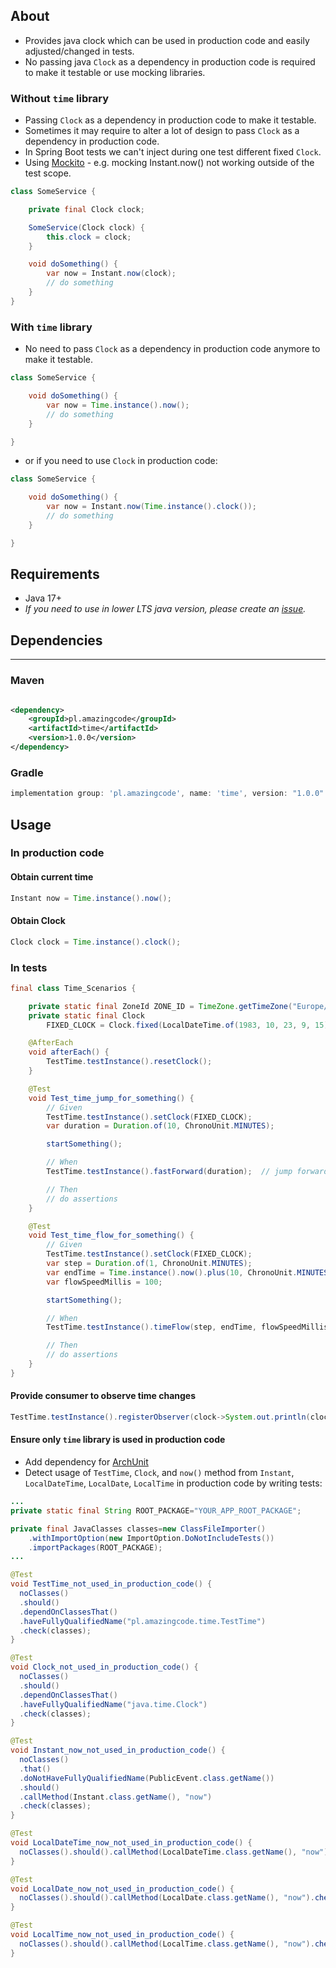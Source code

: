 ## About

- Provides java clock which can be used in production code and easily adjusted/changed in tests.
- No passing java `Clock` as a dependency in production code is required to make it testable or use mocking libraries.

### Without `time` library

- Passing `Clock` as a dependency in production code to make it testable.
- Sometimes it may require to alter a lot of design to pass `Clock` as a dependency in production code.
- In Spring Boot tests we can't inject during one test different fixed `Clock`.
- Using [Mockito](https://site.mockito.org/) - e.g. mocking Instant.now() not working outside of the test scope.

```java
class SomeService {

    private final Clock clock;

    SomeService(Clock clock) {
        this.clock = clock;
    }

    void doSomething() {
        var now = Instant.now(clock);
        // do something
    }
}
```

### With `time` library

- No need to pass `Clock` as a dependency in production code anymore to make it testable.

```java
class SomeService {

    void doSomething() {
        var now = Time.instance().now();
        // do something
    }

}
```

- or if you need to use `Clock` in production code:

```java
class SomeService {

    void doSomething() {
        var now = Instant.now(Time.instance().clock());
        // do something
    }

}
```

## Requirements

- Java 17+
- _If you need to use in lower LTS java version, please create an [issue](https://github.com/stawirej/time/issues)._

## Dependencies


---

### Maven

```xml 

<dependency>
    <groupId>pl.amazingcode</groupId>
    <artifactId>time</artifactId>
    <version>1.0.0</version>
</dependency>
```

### Gradle

```groovy
implementation group: 'pl.amazingcode', name: 'time', version: "1.0.0"
```

## Usage

### In production code

#### Obtain current time

```java
Instant now = Time.instance().now();
```

#### Obtain Clock

```java
Clock clock = Time.instance().clock();
```

### In tests

```java
final class Time_Scenarios {

    private static final ZoneId ZONE_ID = TimeZone.getTimeZone("Europe/Warsaw").toZoneId();
    private static final Clock
        FIXED_CLOCK = Clock.fixed(LocalDateTime.of(1983, 10, 23, 9, 15).atZone(ZONE_ID).toInstant(), ZONE_ID);

    @AfterEach
    void afterEach() {
        TestTime.testInstance().resetClock();
    }

    @Test
    void Test_time_jump_for_something() {
        // Given
        TestTime.testInstance().setClock(FIXED_CLOCK);
        var duration = Duration.of(10, ChronoUnit.MINUTES);

        startSomething();

        // When
        TestTime.testInstance().fastForward(duration);  // jump forward 10 minutes

        // Then
        // do assertions
    }

    @Test
    void Test_time_flow_for_something() {
        // Given
        TestTime.testInstance().setClock(FIXED_CLOCK);
        var step = Duration.of(1, ChronoUnit.MINUTES);
        var endTime = Time.instance().now().plus(10, ChronoUnit.MINUTES);
        var flowSpeedMillis = 100;

        startSomething();

        // When
        TestTime.testInstance().timeFlow(step, endTime, flowSpeedMillis); // simulate speed up time flow with given step 

        // Then
        // do assertions
    }
}
```

#### Provide consumer to observe time changes

```java
TestTime.testInstance().registerObserver(clock->System.out.println(clock.instant().toString()));
```

#### Ensure only `time` library is used in production code

- Add dependency for [ArchUnit](https://www.archunit.org/)
- Detect usage of `TestTime`, `Clock`, and `now()` method from `Instant`, `LocalDateTime`, `LocalDate`, `LocalTime` in production code by writing tests:

```java
...
private static final String ROOT_PACKAGE="YOUR_APP_ROOT_PACKAGE";

private final JavaClasses classes=new ClassFileImporter()
    .withImportOption(new ImportOption.DoNotIncludeTests())
    .importPackages(ROOT_PACKAGE);
...

@Test
void TestTime_not_used_in_production_code() {
  noClasses()
  .should()
  .dependOnClassesThat()
  .haveFullyQualifiedName("pl.amazingcode.time.TestTime")
  .check(classes);
}

@Test
void Clock_not_used_in_production_code() {
  noClasses()
  .should()
  .dependOnClassesThat()
  .haveFullyQualifiedName("java.time.Clock")
  .check(classes);
}

@Test
void Instant_now_not_used_in_production_code() {
  noClasses()
  .that()
  .doNotHaveFullyQualifiedName(PublicEvent.class.getName())
  .should()
  .callMethod(Instant.class.getName(), "now")
  .check(classes);
}

@Test
void LocalDateTime_now_not_used_in_production_code() {
  noClasses().should().callMethod(LocalDateTime.class.getName(), "now").check(classes);
}

@Test
void LocalDate_now_not_used_in_production_code() {
  noClasses().should().callMethod(LocalDate.class.getName(), "now").check(classes);
}

@Test
void LocalTime_now_not_used_in_production_code() {
  noClasses().should().callMethod(LocalTime.class.getName(), "now").check(classes);
}
```
